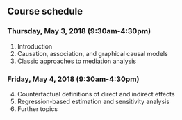 
## Course schedule

### Thursday, May 3, 2018 (9:30am-4:30pm)

1. Introduction [<i class="fa fa-file-pdf-o" aria-hidden="true"></i>](https://mfr.osf.io/render?url=https://osf.io/pkxtm/?action=download%26mode=render)
2. Causation, association, and graphical causal models [<i class="fa fa-file-pdf-o" aria-hidden="true"></i>](https://mfr.osf.io/render?url=https://osf.io/ws5jh/?action=download%26mode=render)
3. Classic approaches to mediation analysis [<i class="fa fa-file-pdf-o" aria-hidden="true"></i>](https://mfr.osf.io/render?url=https://osf.io/p46c5/?action=download%26mode=render)

### Friday, May 4, 2018 (9:30am-4:30pm)
4. Counterfactual definitions of direct and indirect effects [<i class="fa fa-file-pdf-o" aria-hidden="true"></i>](https://mfr.osf.io/render?url=https://osf.io/9ewk6/?action=download%26mode=render)
5. Regression-based estimation and sensitivity analysis [<i class="fa fa-file-pdf-o" aria-hidden="true"></i>](https://mfr.osf.io/render?url=https://osf.io/puzwh/?action=download%26mode=render)
6. Further topics
